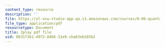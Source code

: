 ```yaml
---
content_type: resource
description: ''
file: https://ol-ocw-studio-app-qa.s3.amazonaws.com/courses/8-06-quantum-physics-iii-spring-2018/0631f3b1d97284b631e9cba63eb2b5b2_pBvHt3Nea6Q.pdf
file_type: application/pdf
resourcetype: Document
title: 3play pdf file
uid: 0631f3b1-d972-84b6-31e9-cba63eb2b5b2
---
```

